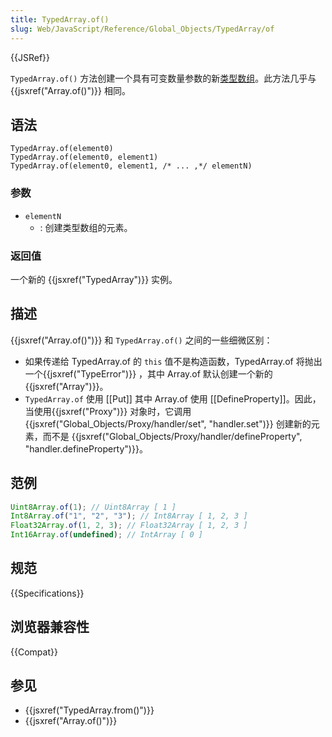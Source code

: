 ```yaml
---
title: TypedArray.of()
slug: Web/JavaScript/Reference/Global_Objects/TypedArray/of
---
```


{{JSRef}}

`TypedArray.of()` 方法创建一个具有可变数量参数的新[类型数组](/zh-CN/docs/)。此方法几乎与 {{jsxref("Array.of()")}} 相同。

## 语法

```js-nolint
TypedArray.of(element0)
TypedArray.of(element0, element1)
TypedArray.of(element0, element1, /* ... ,*/ elementN)
```

### 参数

- `elementN`
  - : 创建类型数组的元素。

### 返回值

一个新的 {{jsxref("TypedArray")}} 实例。

## 描述

{{jsxref("Array.of()")}} 和 `TypedArray.of()` 之间的一些细微区别：

- 如果传递给 TypedArray.of 的 `this` 值不是构造函数，TypedArray.of 将抛出一个{{jsxref("TypeError")}} ，其中 Array.of 默认创建一个新的 {{jsxref("Array")}}。
- `TypedArray.of` 使用 \[\[Put]] 其中 Array.of 使用 \[\[DefineProperty]]。因此，当使用{{jsxref("Proxy")}} 对象时，它调用 {{jsxref("Global_Objects/Proxy/handler/set", "handler.set")}} 创建新的元素，而不是 {{jsxref("Global_Objects/Proxy/handler/defineProperty", "handler.defineProperty")}}。

## 范例

```js
Uint8Array.of(1); // Uint8Array [ 1 ]
Int8Array.of("1", "2", "3"); // Int8Array [ 1, 2, 3 ]
Float32Array.of(1, 2, 3); // Float32Array [ 1, 2, 3 ]
Int16Array.of(undefined); // IntArray [ 0 ]
```

## 规范

{{Specifications}}

## 浏览器兼容性

{{Compat}}

## 参见

- {{jsxref("TypedArray.from()")}}
- {{jsxref("Array.of()")}}
